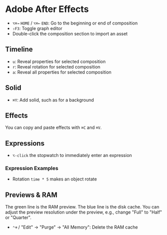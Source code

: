 # Adobe After Effects

- `⌥⌘→` `HOME` / `⌥⌘←` `END`: Go to the beginning or end of composition
- `⇧F3`: Toggle graph editor
- Double-click the composition section to import an asset

## Timeline

- `u`: Reveal properties for selected composition
- `r`: Reveal rotation for selected composition
- `a`: Reveal all properties for selected composition

## Solid

- `⌘Y`: Add solid, such as for a background

## Effects

You can copy and paste effects with `⌘C` and `⌘V`.

## Expressions

- `⌥-click` the stopwatch to immediately enter an expression

### Expression Examples

- Rotation `time * 5` makes an object rotate

## Previews & RAM

The green line is the RAM preview. The blue line is the disk cache. You can adjust the preview resolution under the preview, e.g., change "Full" to "Half" or "Quarter".

- `⌃⌫` / "Edit" -> "Purge" -> "All Memory": Delete the RAM cache
